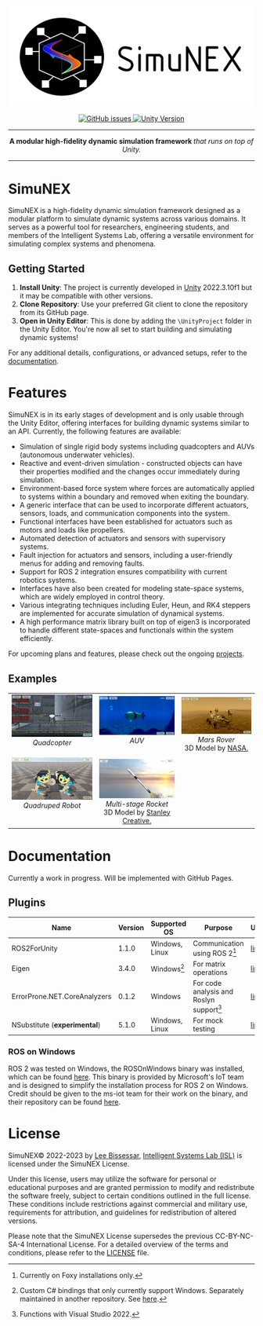 ![SimuNEX header image](https://raw.githubusercontent.com/intelligent-systems-lab-org/simunex.github.io/main/img/logo.png)

<p align="center">
  <a href="https://github.com/intelligent-systems-lab-org/SimuNEX/issues">
    <img src="https://img.shields.io/github/issues/intelligent-systems-lab-org/SimuNEX" alt="GitHub issues">
  </a>
  <a href="https://unity.com/">
    <img src="https://img.shields.io/badge/Unity-2022.3.10f1-blue.svg" alt="Unity Version">
  </a>
</p>

-----

<p align = "center">
<b>A modular high-fidelity dynamic simulation framework </b>
<i>that runs on top of Unity.</i>
</p>

-----

# SimuNEX
SimuNEX is a high-fidelity dynamic simulation framework designed as a modular platform to simulate dynamic systems across various domains. It serves as a powerful tool for researchers, engineering students, and members of the Intelligent Systems Lab, offering a versatile environment for simulating complex systems and phenomena.

## Getting Started
1. **Install Unity**: The project is currently developed in [Unity](https://unity.com/) 2022.3.10f1 but it may be compatible with other versions.
2. **Clone Repository**: Use your preferred Git client to clone the repository from its GitHub page.
3. **Open in Unity Editor**: This is done by adding the `\UnityProject` folder in the Unity Editor. You're now all set to start building and simulating dynamic systems!

For any additional details, configurations, or advanced setups, refer to the [documentation](#documentation).

# Features 
SimuNEX is in its early stages of development and is only usable through the Unity Editor, offering interfaces for building dynamic systems similar to an API. Currently, the following features are available:

- Simulation of single rigid body systems including quadcopters and AUVs (autonomous underwater vehicles).
- Reactive and event-driven simulation - constructed objects can have their properties modified and the changes occur immediately during simulation.
- Environment-based force system where forces are automatically applied to systems within a boundary and removed when exiting the boundary.
- A generic interface that can be used to incorporate different actuators, sensors, loads, and communication components into the system.
- Functional interfaces have been established for actuators such as motors and loads like propellers.
- Automated detection of actuators and sensors with supervisory systems.
- Fault injection for actuators and sensors, including a user-friendly menus for adding and removing faults.
- Support for ROS 2 integration ensures compatibility with current robotics systems.
- Interfaces have also been created for modeling state-space systems, which are widely employed in control theory.
- Various integrating techniques including Euler, Heun, and RK4 steppers are implemented for accurate simulation of dynamical systems.
- A high performance matrix library built on top of eigen3 is incorporated to handle different state-spaces and functionals within the system efficiently.

For upcoming plans and features, please check out the ongoing [projects](https://github.com/intelligent-systems-lab-org/SimuNEX/projects).

## Examples
<table>
  <tr>
    <td align="center">
      <img src="https://raw.githubusercontent.com/intelligent-systems-lab-org/simunex.github.io/main/img/examples/QuadcopterUnity.PNG" width="300" />
      <br />
      <i>Quadcopter</i>
      <br />
      <br />
    </td>
    <td align="center">
      <img src="https://raw.githubusercontent.com/intelligent-systems-lab-org/simunex.github.io/main/img/examples/AUVUnity.PNG" width="300" />
      <br />
      <i>AUV</i>
      <br />
      <br />
    </td>
    <td align="center">
      <img src="https://raw.githubusercontent.com/intelligent-systems-lab-org/simunex.github.io/main/img/examples/RoverUnity.PNG" width="300" />
      <br />
      <i>Mars Rover</i>
      <br />
      3D Model by <a href="https://mars.nasa.gov/resources/25042/">NASA.</a>
    </td>
  </tr>
  <tr>
    <td align="center">
      <img src="https://raw.githubusercontent.com/intelligent-systems-lab-org/simunex.github.io/main/img/examples/QuadrupedUnity.png" width="300" />
      <br />
      <i>Quadruped Robot</i>
      <br />
      <br />
      <br />
    </td>
    <td align="center">
      <img src="https://raw.githubusercontent.com/intelligent-systems-lab-org/simunex.github.io/main/img/examples/RocketUnity.PNG" width="300" />
      <br />
      <i>Multi-stage Rocket</i>
      <br />
      3D Model by <a href="https://sketchfab.com/3d-models/falcon-9-spacex-394f7cf52d124bbd9db69f24d1ff2f08">Stanley Creative.</a>
    </td>
    <td align="center"></td> <!-- Empty space -->
  </tr>
</table>

# Documentation
Currently a work in progress. Will be implemented with GitHub Pages.



## Plugins
| Name          | Version | Supported OS | Purpose | URL |
|---------------|---------|--------------|---------|--------------------------|
| ROS2ForUnity  | 1.1.0   | Windows, Linux | Communication using ROS 2[^1]  | [link](https://github.com/RobotecAI/ros2-for-unity) |
| Eigen         | 3.4.0   | Windows[^2] | For matrix operations      | [link](https://gitlab.com/libeigen/eigen)           |
| ErrorProne.NET.CoreAnalyzers        | 0.1.2 | Windows | For code analysis and Roslyn support[^3] | [link](https://www.nuget.org/packages/ErrorProne.NET.CoreAnalyzers/) |
| NSubstitute (**experimental**)   | 5.1.0   | Windows, Linux | For mock testing | [link](https://www.nuget.org/packages/NSubstitute) |

[^1]: Currently on Foxy installations only.

[^2]: Custom C# bindings that only currently support Windows. Separately maintained in another repository. See [here](https://github.com/intelligent-systems-lab-org/eigen).

[^3]: Functions with Visual Studio 2022.

### ROS on Windows
 ROS 2 was tested on Windows, the ROSOnWindows binary was installed, which can be found [here](https://ms-iot.github.io/ROSOnWindows/GettingStarted/SetupRos2.html). This binary is provided by Microsoft's IoT team and is designed to simplify the installation process for ROS 2 on Windows. Credit should be given to the ms-iot team for their work on the binary, and their repository can be found [here](https://github.com/ms-iot/rosonwindows/).

# License
SimuNEX© 2022-2023 by [Lee Bissessar](https://github.com/leebissessar5), [Intelligent Systems Lab (ISL)](https://intelsyslab.com/) is licensed under the SimuNEX License.

Under this license, users may utilize the software for personal or educational purposes and are granted permission to modify and redistribute the software freely, subject to certain conditions outlined in the full license. These conditions include restrictions against commercial and military use, requirements for attribution, and guidelines for redistribution of altered versions.

Please note that the SimuNEX License supersedes the previous CC-BY-NC-SA-4 International License. For a detailed overview of the terms and conditions, please refer to the [LICENSE](https://github.com/intelligent-systems-lab-org/simunex.github.io/blob/main/LICENSE.md) file.